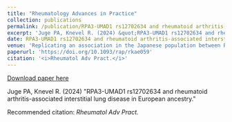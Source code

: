 ```yaml
---
title: "Rheumatology Advances in Practice"
collection: publications
permalink: /publication/RPA3-UMAD1 rs12702634 and rheumatoid arthritis-associated interstitial lung disease in European ancestry-IRD_assoc_repl
excerpt: 'Juge PA, Knevel R. (2024) &quot;RPA3-UMAD1 rs12702634 and rheumatoid arthritis-associated interstitial lung disease in European ancestry.&quot;'
date: RPA3-UMAD1 rs12702634 and rheumatoid arthritis-associated interstitial lung disease in European ancestry
venue: 'Replicating an association in the Japanese population between RA-associated interstitial lung disease (ILD) and RPA3-UMAD1 rs12702634, in a European population.'
paperurl: 'https://doi.org/10.1093/rap/rkae059'
citation: '<i>Rheumatol Adv Pract.</i>'
---
```


<a href='https://doi.org/10.1093/rap/rkae059'>Download paper here</a>

Juge PA, Knevel R. (2024) &quot;RPA3-UMAD1 rs12702634 and rheumatoid arthritis-associated interstitial lung disease in European ancestry.&quot;

Recommended citation: <i>Rheumatol Adv Pract.</i>
